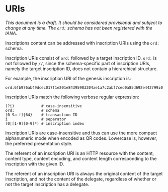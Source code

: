 URIs
====

*This document is a draft. It should be considered provisional and subject to
change at any time. The `ord:` schema has not been registered with the IANA.*

Inscriptions content can be addressed with inscription URIs using the `ord:`
schema.

Inscription URIs consist of `ord:` followed by a target inscription ID. `ord:`
is not followed by `//`, since the schema-specific part of inscription URIs,
namely the target inscription ID, does not contain a hierarchical structure.

For example, the inscription URI of the genesis inscription is:

```
ord:6fb976ab49dcec017f1e201e84395983204ae1a7c2abf7ced0a85d692e442799i0
```

Inscription URIs match the following verbose regular expression:

```
(?i)            # case-insensitive
ord:            # schema
[0-9a-f]{64}    # transaction ID
i               # separator
(0|[1-9][0-9]*) # inscription index
```

Inscription URIs are case-insensitive and thus can use the more compact
alphanumeric mode when encoded as QR codes. Lowercase is, however, the
preferred presentation style.

The referent of an inscription URI is an HTTP resource with the content,
content type, content encoding, and content length corresponding to the
inscription with the given ID.

The referent of an inscription URI is always the original content of the target
inscription, and not the content of the delegate, regardless of whether or not
the target inscription has a delegate.
